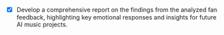 - [x] Develop a comprehensive report on the findings from the analyzed fan feedback, highlighting key emotional responses and insights for future AI music projects.